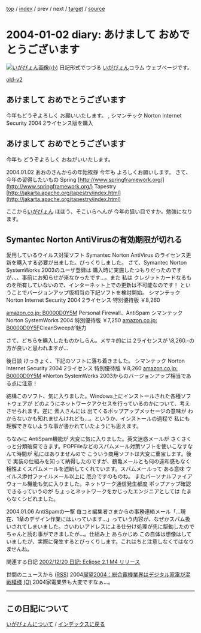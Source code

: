 [top](https://igapyon.github.io/diary/) 
 / [index](https://igapyon.github.io/diary/2004/index.html) 
 / prev 
 / next 
 / [target](https://igapyon.github.io/diary/2004/ig040102.html) 
 / [source](https://github.com/igapyon/diary/blob/gh-pages/2004/ig040102.html.src.md) 

2004-01-02 diary: あけまして おめでとうございます
=====================================================================================================
[![いがぴょん画像(小)](https://igapyon.github.io/diary/images/iga200306s.jpg "いがぴょん")](https://igapyon.github.io/diary/memo/memoigapyon.html) 日記形式でつづる [いがぴょん](https://igapyon.github.io/diary/memo/memoigapyon.html)コラム ウェブページです。

[old-v2](ig040102-orig.html)

## あけまして おめでとうございます

今年もどうぞよろしく お願いいたします。 , シマンテック Norton Internet Security 2004 2ライセンス版を購入






## あけまして おめでとうございます


今年も どうぞよろしく おねがいいたします。

2004.01.02 あおのさんからの年始挨拶
今年も よろしくお願いします。
さて、今年の習得したいもの
Spring
  [http://www.springframework.org/](http://www.springframework.org/)
  Tapestry
  [http://jakarta.apache.org/tapestry/index.html](http://jakarta.apache.org/tapestry/index.html)


ここから[いがぴょん](http://www.igapyon.jp/igapyon/diary/memo/memoigapyon.html)
ほほう、そこいらへんが 今年の狙い目ですか。勉強になります。

## Symantec Norton AntiVirusの有効期限が切れる


愛用しているウイルス対策ソフト Symantec Norton AntiVirus のライセンス更新を購入する必要が出ました。びっくりしました。
さて、Symantec Norton SystemWorks 2003のユーザ登録は 購入時に実施したつもりだったのですが、、、事前にお知らせが来なかったです…。また
私は クレジットカードなるものを所有していないので、インターネット上での更新は不可能なのです！
ということでバージョンアップ版相当の下記ソフトを検討開始。
シマンテック Norton Internet Security 2004 2ライセンス 特別優待版 ￥8,260
  


[amazon.co.jp: B0000D0Y5M](http://www.amazon.co.jp/exec/obidos/ASIN/B0000D0Y5M/igapyondiary-22)
  Personal Firewall、AntiSpam
  シマンテック Norton SystemWorks 2004 特別優待版 ￥7,250
  [amazon.co.jp: B0000D0Y5F](http://www.amazon.co.jp/exec/obidos/ASIN/B0000D0Y5F/igapyondiary-22)CleanSweepが魅力


さて、どちらを購入したものかしらん。メサキ的には 2ライセンスが \8,260.-の方が良いと思われますが…

後日談
けっきょく、下記のソフトに落ち着きました。
シマンテック Norton Internet Security 2004 2ライセンス 特別優待版 ￥8,260
  [amazon.co.jp: B0000D0Y5M](http://www.amazon.co.jp/exec/obidos/ASIN/B0000D0Y5M/igapyondiary-22)
  ※Norton SystemWorks 2003からのバージョンアップ相当である点に注意！


結構このソフト、気に入りました。Windows上にインストールされた各種ソフトウェアが
どのようにネットワークアクセスを行っているのかについて、考えさせられます。逆に
素人さんには 出てくるポップアップメッセージの意味が わからないかも知れませんけれども…。というか、インストールの過程で
私にも理解できないような事が書かれていたようにも思えます。

ちなみに AntiSpam機能が 大変に気に入りました。英文迷惑メールが さくさくっと分類破棄できます。POPFileなどのスパムメール対策ソフトを使いこなすなんて時間が
私にはありませんので こういう商用ソフトは大変に重宝します。後で 実装の仕組みを知って納得したのですが、鶴亀メールとも何の違和感もなく相性よくスパムメールを遮断してくれています。スパムメールって
ある意味 ウイルス添付ファイルメール以上に 厄介ですのものね。
またパーソナルファイアウォール機能も気に入りました。ネットワーク通信発生都度
ポップアップ確認できるっていうのが ちょっとネットワークをかじったエンジニアとしては
たまらなくシビれました。

2004.01.06 AntiSpamの一撃
毎コミ編集者さまからの事務連絡メール「…現在、1章のデザイン作業にはいっています…」っていう内容が、なぜかスパム扱いされてしまいました。さいわいアドレスによる仕分け処理が先に駆動したので
ちゃんと読む事ができましたが…。仕組み上 あらかじめ この自体は想像はしていましたが、実際に発生するとびっくりします。これはちと注意しなくてはなりませんね。

関連する日記
[2002/12/20 日記: Eclipse 2.1 M4 リリース](../2002/ig021220.html)


世間のニュースから ([RSS](ig040102-news.xml)) 2004[展望2004：総合電機業界はデジタル家電が混戦模様](http://japan.cnet.com/news/tech/story/0,2000047674,20063404,00.htm) [(O)](http://japan.cnet.com/news/tech/story/0,2000047674,20063404,00.htm) 2004家電業界も大変ですなぁ…。


----------------------------------------------------------------------------------------------------

## この日記について
[いがぴょんについて](https://igapyon.github.io/diary/memo/memoigapyon.html) / [インデックスに戻る](https://igapyon.github.io/diary/idxall.html)
